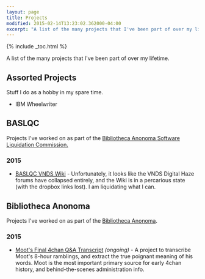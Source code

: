 ```yaml
---
layout: page
title: Projects
modified: 2015-02-14T13:23:02.362000-04:00
excerpt: "A list of the many projects that I've been part of over my lifetime."
---
```


{% include _toc.html %}

A list of the many projects that I've been part of over my lifetime.

Assorted Projects
---------------

Stuff I do as a hobby in my spare time.

* IBM Wheelwriter

BASLQC
------

Projects I've worked on as part of the [Bibliotheca Anonoma Software Liquidation Commission.](https://github.com/BASLQC)

### 2015

* [BASLQC VNDS Wiki](https://github.com/BASLQC/vnds/wiki) - Unfortunately, it looks like the VNDS Digital Haze forums have collapsed entirely, and the Wiki is in a percarious state (with the dropbox links lost). I am liquidating what I can.

Bibliotheca Anonoma
-------------------

Projects I've worked on as part of the [Bibliotheca Anonoma](https://github.com/bibanon/bibanon/wiki).

### 2015

* [Moot's Final 4chan Q&A Transcript](https://github.com/bibanon/bibanon/wiki/Moot%27s-Final-4chan-Q%26A-Transcript) *(ongoing)* - A project to transcribe Moot's 8-hour ramblings, and extract the true poignant meaning of his words. Moot is the most important primary source for early 4chan history, and behind-the-scenes administration info.